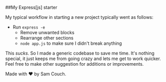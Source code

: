 ##My Express[js] starter

My typical workflow in starting a new project typically went as follows:
* Run `express -e`
  * Remove unwanted blocks
  * Rearrange other sections
  * `node app.js` to make sure I didn't break anything

This *sucks*. So I made a generic codebase to save me time. It's nothing special, it just keeps me from going crazy and lets me get to work quicker. Feel free to make other suggestion for additions or improvements.

Made with ♥ by Sam Couch.